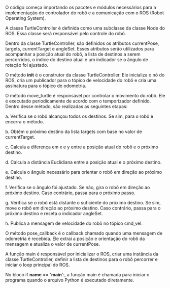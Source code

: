 O código começa importando os pacotes e módulos necessários para a implementação do controlador do robô e a comunicação com o ROS (Robot Operating System).

A classe TurtleController é definida como uma subclasse da classe Node do ROS. Essa classe será responsável pelo controle do robô.

Dentro da classe TurtleController, são definidos os atributos currentPose, targets, currentTarget e angleSet. Esses atributos serão utilizados para acompanhar a posição atual do robô, a lista de destinos a serem percorridos, o índice do destino atual e um indicador se o ângulo de rotação foi ajustado.

O método __init__ é o construtor da classe TurtleController. Ele inicializa o nó do ROS, cria um publicador para o tópico de velocidade do robô e cria uma assinatura para o tópico de odometria.

O método move_turtle é responsável por controlar o movimento do robô. Ele é executado periodicamente de acordo com o temporizador definido. Dentro desse método, são realizadas as seguintes etapas:

a. Verifica se o robô alcançou todos os destinos. Se sim, para o robô e encerra o método.

b. Obtém o próximo destino da lista targets com base no valor de currentTarget.

c. Calcula a diferença em x e y entre a posição atual do robô e o próximo destino.

d. Calcula a distância Euclidiana entre a posição atual e o próximo destino.

e. Calcula o ângulo necessário para orientar o robô em direção ao próximo destino.

f. Verifica se o ângulo foi ajustado. Se não, gira o robô em direção ao próximo destino. Caso contrário, passa para o próximo passo.

g. Verifica se o robô está distante o suficiente do próximo destino. Se sim, move o robô em direção ao próximo destino. Caso contrário, passa para o próximo destino e reseta o indicador angleSet.

h. Publica a mensagem de velocidade do robô no tópico cmd_vel.

O método pose_callback é o callback chamado quando uma mensagem de odometria é recebida. Ele extrai a posição e orientação do robô da mensagem e atualiza o valor de currentPose.

A função main é responsável por inicializar o ROS, criar uma instância da classe TurtleController, definir a lista de destinos para o robô percorrer e iniciar o loop principal do ROS.

No bloco if __name__ == '__main__':, a função main é chamada para iniciar o programa quando o arquivo Python é executado diretamente.
